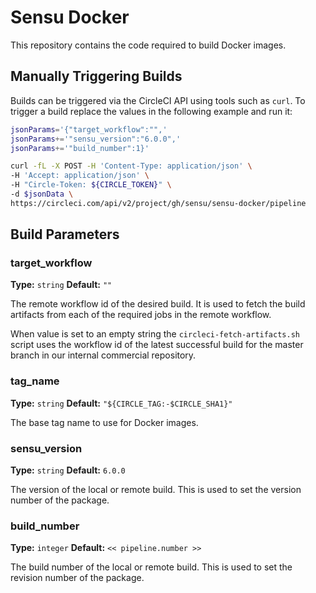 # Sensu Docker

This repository contains the code required to build Docker images.

## Manually Triggering Builds
Builds can be triggered via the CircleCI API using tools such as `curl`. To
trigger a build replace the values in the following example and run it:

```sh
jsonParams='{"target_workflow":"",'
jsonParams+='"sensu_version":"6.0.0",'
jsonParams+='"build_number":1}'

curl -fL -X POST -H 'Content-Type: application/json' \
-H 'Accept: application/json' \
-H "Circle-Token: ${CIRCLE_TOKEN}" \
-d $jsonData \
https://circleci.com/api/v2/project/gh/sensu/sensu-docker/pipeline
```

## Build Parameters

### target_workflow

**Type:** `string`
**Default:** `""`

The remote workflow id of the desired build. It is used to fetch the build
artifacts from each of the required jobs in the remote workflow.

When value is set to an empty string the `circleci-fetch-artifacts.sh` script
uses the workflow id of the latest successful build for the master branch in
our internal commercial repository.

### tag_name

**Type:** `string`
**Default:** `"${CIRCLE_TAG:-$CIRCLE_SHA1}"`

The base tag name to use for Docker images.

### sensu_version

**Type:** `string`
**Default:** `6.0.0`

The version of the local or remote build. This is used to set the version
number of the package.

### build_number

**Type:** `integer`
**Default:** `<< pipeline.number >>`

The build number of the local or remote build. This is used to set the revision
number of the package.
